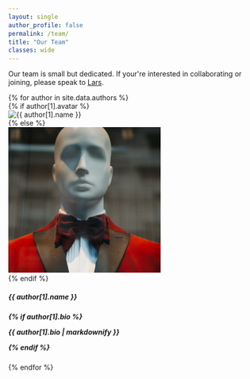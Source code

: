 ```yaml
---
layout: single
author_profile: false
permalink: /team/
title: "Our Team"
classes: wide
---
```


Our team is small but dedicated. If your're interested in collaborating or joining, please speak to [Lars](https://twitter.com/l_kroll).

<div class="teamwrapper">
{% for author in site.data.authors %}
<div>
{% if author[1].avatar %}
<div class="author__avatar">
<img src="{{ author[1].avatar }}" alt="{{ author[1].name }}" itemprop="image">    
</div>
{% else %}
<div class="author__avatar">
<img src="/assets/images/adult-anonymous.jpg" alt="{{ author[1].name }}" itemprop="image">
</div>
{% endif %}
<h5>{{ author[1].name }}<h5>
{% if author[1].bio %}
<p><em>{{ author[1].bio | markdownify }}</em></p>
{% endif %}    
</div>
{% endfor %}
</div>
